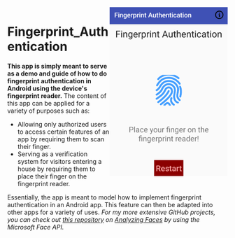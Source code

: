 <img align="right" src="https://github.com/ishaanjav/Fingerprint_Authentication/blob/master/Fingerprint%20App.png" width="270">

# Fingerprint_Authentication


**This app is simply meant to serve as a demo and guide of how to do fingerprint authentication in Android using the device's fingerprint reader.** The content of this app can be applied for a variety of purposes such as:
- Allowing only authorized users to access certain features of an app by requiring them to scan their finger.
- Serving as a verification system for visitors entering a house by requiring them to place their finger on the fingerprint reader. 

Essentially, the app is meant to model how to implement fingerprint authentication in an Android app. This feature can then be adapted into other apps for a variety of uses. *For my more
extensive GitHub projects, you can check out [this repository](https://github.com/ishaanjav/Face_Analyzer) on [Analyzing Faces](https://github.com/ishaanjav/Face_Analyzer) 
by using the Microsoft Face API.*



